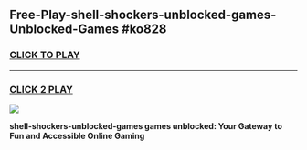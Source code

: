 
## Free-Play-shell-shockers-unblocked-games-Unblocked-Games #ko828
<h3>
<a href="https://news.freeplayer.one?title=shell-shockers-unblocked-games&ref=8M">CLICK TO PLAY</a></h3>
<hr>

<h3>
<a href="https://news.freeplayer.one?title=shell-shockers-unblocked-games&ref=8M">CLICK 2 PLAY</a>
  
</h3>

<a href="https://news.freeplayer.one?title=shell-shockers-unblocked-games&ref=8M"><img src="https://clearcache.store/games.png"></a>


**shell-shockers-unblocked-games games unblocked: Your Gateway to Fun and Accessible Online Gaming**

